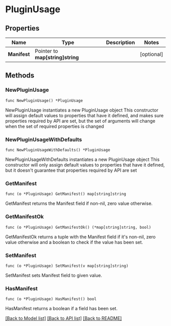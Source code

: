 # PluginUsage

## Properties

Name | Type | Description | Notes
------------ | ------------- | ------------- | -------------
**Manifest** | Pointer to **map[string]string** |  | [optional] 

## Methods

### NewPluginUsage

`func NewPluginUsage() *PluginUsage`

NewPluginUsage instantiates a new PluginUsage object
This constructor will assign default values to properties that have it defined,
and makes sure properties required by API are set, but the set of arguments
will change when the set of required properties is changed

### NewPluginUsageWithDefaults

`func NewPluginUsageWithDefaults() *PluginUsage`

NewPluginUsageWithDefaults instantiates a new PluginUsage object
This constructor will only assign default values to properties that have it defined,
but it doesn't guarantee that properties required by API are set

### GetManifest

`func (o *PluginUsage) GetManifest() map[string]string`

GetManifest returns the Manifest field if non-nil, zero value otherwise.

### GetManifestOk

`func (o *PluginUsage) GetManifestOk() (*map[string]string, bool)`

GetManifestOk returns a tuple with the Manifest field if it's non-nil, zero value otherwise
and a boolean to check if the value has been set.

### SetManifest

`func (o *PluginUsage) SetManifest(v map[string]string)`

SetManifest sets Manifest field to given value.

### HasManifest

`func (o *PluginUsage) HasManifest() bool`

HasManifest returns a boolean if a field has been set.


[[Back to Model list]](../README.md#documentation-for-models) [[Back to API list]](../README.md#documentation-for-api-endpoints) [[Back to README]](../README.md)


